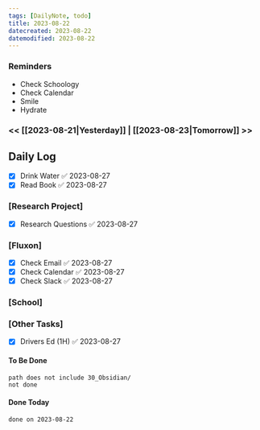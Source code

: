 ```yaml
---
tags: [DailyNote, todo]
title: 2023-08-22
datecreated: 2023-08-22
datemodified: 2023-08-22
---
```


### Reminders
- Check Schoology
- Check Calendar
- Smile
- Hydrate

### << [[2023-08-21|Yesterday]] | [[2023-08-23|Tomorrow]] >>

## Daily Log

- [x] Drink Water ✅ 2023-08-27
- [x] Read Book ✅ 2023-08-27

### [Research Project]

 - [x] Research Questions ✅ 2023-08-27

### [Fluxon]

- [x] Check Email ✅ 2023-08-27
- [x] Check Calendar ✅ 2023-08-27
- [x] Check Slack ✅ 2023-08-27

### [School]

### [Other Tasks]

- [x] Drivers Ed (1H) ✅ 2023-08-27

#### To Be Done

```tasks
path does not include 30_Obsidian/
not done
```

#### Done Today

```tasks
done on 2023-08-22
```